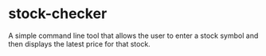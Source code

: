 # stock-checker
A simple command line tool that allows the user to enter a stock symbol and then displays the latest price for that stock.
